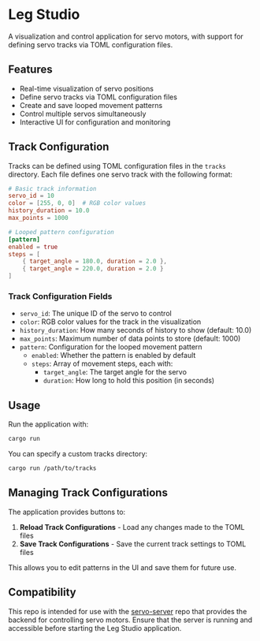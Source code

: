 # Leg Studio

A visualization and control application for servo motors, with support for defining servo tracks via TOML configuration files.

## Features

- Real-time visualization of servo positions
- Define servo tracks via TOML configuration files
- Create and save looped movement patterns
- Control multiple servos simultaneously
- Interactive UI for configuration and monitoring

## Track Configuration

Tracks can be defined using TOML configuration files in the `tracks` directory. Each file defines one servo track with the following format:

```toml
# Basic track information
servo_id = 10
color = [255, 0, 0]  # RGB color values
history_duration = 10.0
max_points = 1000

# Looped pattern configuration
[pattern]
enabled = true
steps = [
    { target_angle = 180.0, duration = 2.0 },
    { target_angle = 220.0, duration = 2.0 }
]
```

### Track Configuration Fields

- `servo_id`: The unique ID of the servo to control
- `color`: RGB color values for the track in the visualization
- `history_duration`: How many seconds of history to show (default: 10.0)
- `max_points`: Maximum number of data points to store (default: 1000)
- `pattern`: Configuration for the looped movement pattern
  - `enabled`: Whether the pattern is enabled by default
  - `steps`: Array of movement steps, each with:
    - `target_angle`: The target angle for the servo
    - `duration`: How long to hold this position (in seconds)

## Usage

Run the application with:

```bash
cargo run
```

You can specify a custom tracks directory:

```bash
cargo run /path/to/tracks
```

## Managing Track Configurations

The application provides buttons to:

1. **Reload Track Configurations** - Load any changes made to the TOML files
2. **Save Track Configurations** - Save the current track settings to TOML files

This allows you to edit patterns in the UI and save them for future use.

## Compatibility

This repo is intended for use with the [servo-server](https://github.com/drbh/servo-server) repo that provides the backend for controlling servo motors. Ensure that the server is running and accessible before starting the Leg Studio application.